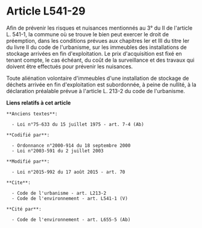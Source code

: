 # Article L541-29

Afin de prévenir les risques et nuisances mentionnés au 3° du II de l'article L. 541-1, la commune où se trouve le bien peut
exercer le droit de préemption, dans les conditions prévues aux chapitres Ier et III du titre Ier du livre II du code de
l'urbanisme, sur les immeubles des installations de stockage arrivées en fin d'exploitation. Le prix d'acquisition est fixé
en tenant compte, le cas échéant, du coût de la surveillance et des travaux qui doivent être effectués pour prévenir les
nuisances. 

Toute aliénation volontaire d'immeubles d'une installation de stockage de déchets arrivée en fin d'exploitation est
subordonnée, à peine de nullité, à la déclaration préalable prévue à l'article L. 213-2 du code de l'urbanisme.

**Liens relatifs à cet article**

	**Anciens textes**:

	  - Loi n°75-633 du 15 juillet 1975 - art. 7-4 (Ab)

	**Codifié par**:

	  - Ordonnance n°2000-914 du 18 septembre 2000
	  - Loi n°2003-591 du 2 juillet 2003

	**Modifié par**:

	  - Loi n°2015-992 du 17 août 2015 - art. 70

	**Cite**:

	  - Code de l'urbanisme - art. L213-2
	  - Code de l'environnement - art. L541-1 (V)

	**Cité par**:

	  - Code de l'environnement - art. L655-5 (Ab)
